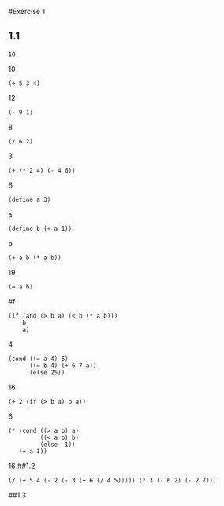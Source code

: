 #Exercise 1
## 1.1
```
10
```
10
```
(+ 5 3 4)
```
12
```
(- 9 1)
```
8
```
(/ 6 2)
```
3
```
(+ (* 2 4) (- 4 6))
```
6
```
(define a 3)
```
a
```
(define b (+ a 1))
```
b
```
(+ a b (* a b))
```
19
```
(= a b)
```
\#f
```
(if (and (> b a) (< b (* a b)))
    b
    a)
```
4
```
(cond ((= a 4) 6)
      ((= b 4) (+ 6 7 a))
      (else 25))
```
16
```
(+ 2 (if (> b a) b a))
```
6
```
(* (cond ((> a b) a)
         ((< a b) b)
         (else -1))
   (+ a 1))
```
16
##1.2
```
(/ (+ 5 4 (- 2 (- 3 (+ 6 (/ 4 5))))) (* 3 (- 6 2) (- 2 7)))
```
##1.3

